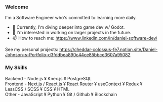 ### Welcome

I'm a Software Engineer who's committed to learning more daily.

- 🔭 Currently, I'm diving deeper into game dev w/ Godot.
- 🌱 I'm interested in working on larger projects in the future.
- 📫 How to reach me: https://www.linkedin.com/in/daniel-software-dev/

See my personal projects: https://cheddar-colossus-fe7.notion.site/Daniel-Johnson-s-Portfolio-d3fddbea890c44ce85bbce3607a95082

### My Skills

Backend - Node.js ¥ Knex.js ¥ PostgreSQL </br>
Frontend - Next.js / React.js ¥ React Router ¥ useContext ¥ Redux ¥ LessCSS / SCSS ¥ CSS ¥ HTML </br>
Other - JavaScript ¥ Python ¥ Git / Github ¥ Blockchain

<!--
**daniel-j-dev/daniel-j-dev** is a ✨ _special_ ✨ repository because its `README.md` (this file) appears on your GitHub profile.

Here are some ideas to get you started:

- 🔭 I’m currently working on ...
- 🌱 I’m currently learning ...
- 👯 I’m looking to collaborate on ...
- 🤔 I’m looking for help with ...
- 💬 Ask me about ...
- 📫 How to reach me: ...
- 😄 Pronouns: ...
- ⚡ Fun fact: ...
-->
